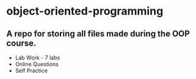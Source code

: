 # object-oriented-programming
<h2>A repo for storing all files made during the OOP course.</h2>
<ul>
    <li>Lab Work - 7 labs</li>
    <li>Online Questions</li>
    <li>Self Practice</li>
</ul>
